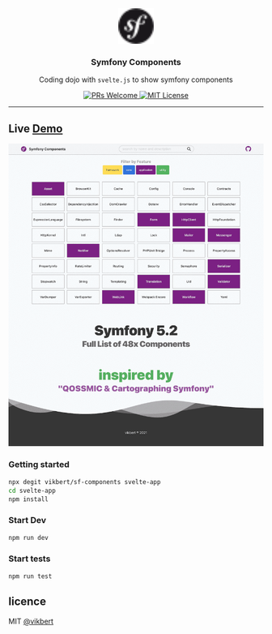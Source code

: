 <div align="center">
  <img src="docs/symfony.svg" width="70px" alt="pixss" />
  <h3>Symfony Components </h3>
  <p>Coding dojo with <code>svelte.js</code> to show symfony components</p>
  <p>
    <a href="#">
      <img src="https://img.shields.io/badge/PRs-Welcome-brightgreen.svg?style=flat-square" alt="PRs Welcome">
    </a>
    <a href="#">
      <img src="https://img.shields.io/badge/License-MIT-brightgreen.svg?style=flat-square" alt="MIT License">
    </a>
  </p>
</div>

---

## Live [Demo](https://sf-components.xzhou.vercel.app/)


![](docs/components.png)

### Getting started
```bash
npx degit vikbert/sf-components svelte-app
cd svelte-app
npm install
```

### Start Dev
```bash
npm run dev
```

### Start tests
```bash
npm run test 
```

## licence

MIT [@vikbert](https://vikbert.github.io/)
